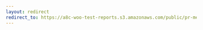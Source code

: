 ```yaml
---
layout: redirect
redirect_to: https://a8c-woo-test-reports.s3.amazonaws.com/public/pr-merge/45436/e2e/index.html
---
```

